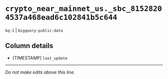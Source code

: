 # `crypto_near_mainnet_us._sbc_81528204537a468ead6c102841b5c644`
`bq-1` | `bigquery-public-data`

## Column details
* [TIMESTAMP] `last_update`

-------------------------------------------------------------------------------
*Do not make edits above this line.*
